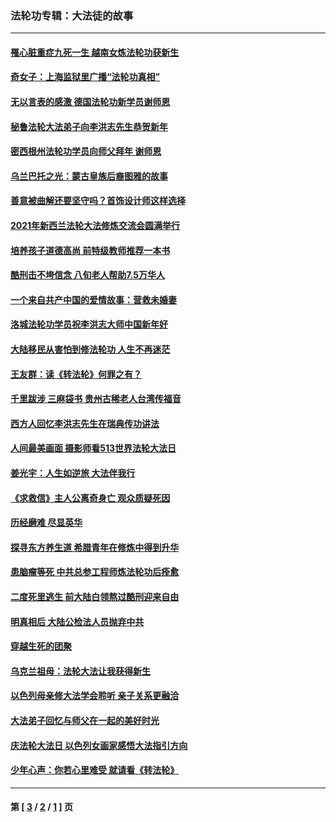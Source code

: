 ### 法轮功专辑：大法徒的故事
---
#### [罹心脏重症九死一生 越南女炼法轮功获新生](../../pages/nf1147481/n13732766.md?07280430) 
#### [奇女子：上海监狱里广播“法轮功真相”](../../pages/nf1147481/n13726443.md?07280430) 
#### [无以言表的感激 德国法轮功新学员谢师恩](../../pages/nf1147481/n13543790.md?07280430) 
#### [秘鲁法轮大法弟子向李洪志先生恭贺新年](../../pages/nf1147481/n13540182.md?07280430) 
#### [密西根州法轮功学员向师父拜年 谢师恩](../../pages/nf1147481/n13538183.md?07280430) 
#### [乌兰巴托之光：蒙古皇族后裔图雅的故事](../../pages/nf1147481/n13155759.md?07280430) 
#### [善意被曲解还要坚守吗？首饰设计师这样选择](../../pages/nf1147481/n13077575.md?07280430) 
#### [2021年新西兰法轮大法修炼交流会圆满举行](../../pages/nf1147481/n13033149.md?07280430) 
#### [培养孩子道德高尚 前特级教师推荐一本书](../../pages/nf1147481/n12938640.md?07280430) 
#### [酷刑击不垮信念 八旬老人帮助7.5万华人](../../pages/nf1147481/n12880712.md?07280430) 
#### [一个来自共产中国的爱情故事：营救未婚妻](../../pages/nf1147481/n12778386.md?07280430) 
#### [洛城法轮功学员祝李洪志大师中国新年好](../../pages/nf1147481/n12724685.md?07280430) 
#### [大陆移民从害怕到修法轮功 人生不再迷茫](../../pages/nf1147481/n12414325.md?07280430) 
#### [王友群：读《转法轮》何罪之有？](../../pages/nf1147481/n12408647.md?07280430) 
#### [千里跋涉 三麻袋书 贵州古稀老人台湾传福音](../../pages/nf1147481/n12198750.md?07280430) 
#### [西方人回忆李洪志先生在瑞典传功讲法](../../pages/nf1147481/n12099607.md?07280430) 
#### [人间最美画面 摄影师看513世界法轮大法日](../../pages/nf1147481/n12094118.md?07280430) 
#### [姜光宇：人生如逆旅 大法伴我行](../../pages/nf1147481/n12088664.md?07280430) 
#### [《求救信》主人公离奇身亡 观众质疑死因](../../pages/nf1147481/n11845215.md?07280430) 
#### [历经磨难 尽显英华](../../pages/nf1147481/n11723297.md?07280430) 
#### [探寻东方养生道 希腊青年在修炼中得到升华](../../pages/nf1147481/n11494502.md?07280430) 
#### [患脑瘤等死 中共总参工程师炼法轮功后痊愈](../../pages/nf1147481/n11466682.md?07280430) 
#### [二度死里逃生 前大陆白领熬过酷刑迎来自由](../../pages/nf1147481/n11368594.md?07280430) 
#### [明真相后 大陆公检法人员抛弃中共](../../pages/nf1147481/n11358618.md?07280430) 
#### [穿越生死的团聚](../../pages/nf1147481/n11258922.md?07280430) 
#### [乌克兰祖母：法轮大法让我获得新生](../../pages/nf1147481/n11269457.md?07280430) 
#### [以色列母亲修大法学会聆听 亲子关系更融洽](../../pages/nf1147481/n11268195.md?07280430) 
#### [大法弟子回忆与师父在一起的美好时光](../../pages/nf1147481/n11267759.md?07280430) 
#### [庆法轮大法日 以色列女画家感悟大法指引方向](../../pages/nf1147481/n11267735.md?07280430) 
#### [少年心声：你若心里难受 就请看《转法轮》](../../pages/nf1147481/n11267496.md?07280430) 

---
#### 第 [ [3](./3.md?07280430) / [2](./2.md?07280430) / [1](./1.md?07280430) ] 页

